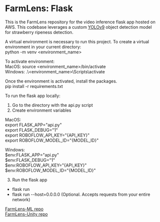 # FarmLens: Flask
This is the FarmLens repository for the video inference flask app hosted on AWS. This codebase leverages a custom [YOLOv9](https://github.com/WongKinYiu/yolov9) object detection model for strawberry ripeness detection.

A virtual environment is necessary to run this project. To create a virtual environment in your current directory: <br>
python -m venv <environment_name>

To activate environment: <br>
MacOS: source <environment_name>/bin/activate <br>
Windows: .\\<environment_name>\Scripts\activate

Once the environment is activated, install the packages. <br>
pip install -r requirements.txt

To run the flask app locally: <br>
1. Go to the directory with the api.py script
2. Create environment variables <br>

MacOS: <br>
export FLASK_APP="api.py" <br>
export FLASK_DEBUG="1" <br>
export ROBOFLOW_API_KEY="{API_KEY}" <br>
export ROBOFLOW_MODEL_ID="{MODEL_ID}" <br>

Windows: <br>
$env:FLASK_APP="api.py" <br>
$env:FLASK_DEBUG="1" <br>
$env:ROBOFLOW_API_KEY="{API_KEY}" <br>
$env:ROBOFLOW_MODEL_ID="{MODEL_ID}" <br>

3. Run the flask app <br>
- flask run <br>
- flask run --host=0.0.0.0 (Optional. Accepts requests from your entire network)

[FarmLens-ML repo](https://github.com/juanansaldo/FarmLens-ML) <br>
[FarmLens-Unity repo](https://github.com/novicecodersnail/farmlens)
